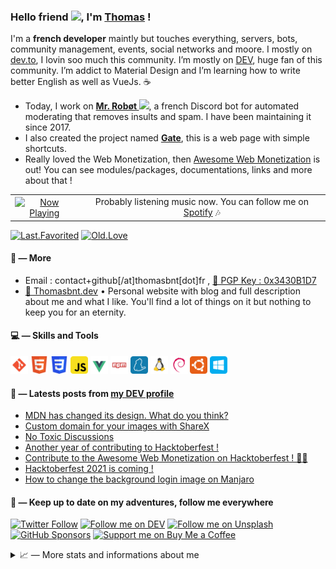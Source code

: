 <!--

   Hello friend
   If you copy my README GitHub profile, keep this note for credits mentions :D
    — Thomas Bnt (https://thomasbnt.dev)

-->


### Hello friend <img src="https://github.com/thomasbnt/thomasbnt/blob/me/assets/hi.gif" width="25px">, I'm [Thomas](https://thomasbnt.dev) ! 

I'm a **french developer** maintly but touches everything, servers, bots, community management, events, social networks and moore. I mostly on [dev.to](https://dev.to/thomasbnt), I lovin soo much this community. I’m mostly on [DEV](https://dev.to/thomasbnt), huge fan of this community. I’m addict to Material Design and I’m learning how to write better English as well as VueJs. ☕

- Today, I work on **[Mr. Robøt <img src="https://github.com/thomasbnt/thomasbnt/blob/me/assets/mrrobot.png" width="13px">](https://mrrobot.app/)**, a french Discord bot for automated moderating that removes insults and spam. I have been maintaining it since 2017.
- I also created the project named **[Gate](https://gate.thomasbnt.dev/)**, this is a web page with simple shortcuts. 
- Really loved the Web Monetization, then [Awesome Web Monetization](https://github.com/thomasbnt/awesome-web-monetization) is out! You can see modules/packages, documentations, links and more about that !

<table align="center">
  <tr>
    <td align="center">
     <a href="https://np.thomasbnt.dev/now-playing?open"><img src="https://np.thomasbnt.dev/now-playing" width="256" height="64" alt="Now Playing"></a>
   </td>
   <td align="center">
   Probably listening music now. You can follow me on <a href="https://open.spotify.com/user/w522c32cigrl3ga1ia2ggru7s" target="_blank">Spotify</a> 🎶
   </td>
     </tr>
</table>

[![Last.Favorited](https://img.shields.io/badge/Last.Favorited-%231DB954.svg?&style=for-the-badge&logo=spotify&logoColor=white)](https://open.spotify.com/playlist/3xUATnkTWt9OSilK4E5eCW) [![Old.Love](https://img.shields.io/badge/Old.Love-%231DB954.svg?&style=for-the-badge&logo=spotify&logoColor=white)](https://open.spotify.com/playlist/58Er0NTDmf1N095ft86XBq)

#### 🎈 — More

- Email : contact+github[/at]thomasbnt[dot]fr , [🔑 PGP Key : 0x3430B1D7](https://thomasbnt.keybase.pub/keys/publickey_contact%40thomasbnt_fr.asc?dl=1)
- [🙌 Thomasbnt.dev](https://thomasbnt.dev) • Personal website with blog and full description about me and what I like. You'll find a lot of things on it but nothing to keep you for an eternity.


#### 💻 — Skills and Tools

<p align="left">
    <img height="28" width="28" src="https://raw.githubusercontent.com/edent/SuperTinyIcons/master/images/svg/git.svg" />
    <img height="28" width="28" src="https://raw.githubusercontent.com/edent/SuperTinyIcons/master/images/svg/html5.svg" />
    <img height="28" width="28" src="https://raw.githubusercontent.com/edent/SuperTinyIcons/master/images/svg/css3.svg" />
    <img height="28" width="28" src="https://raw.githubusercontent.com/edent/SuperTinyIcons/master/images/svg/javascript.svg" />
    <img height="28" width="28" src="https://raw.githubusercontent.com/edent/SuperTinyIcons/master/images/svg/vue.svg" />
    <img height="28" width="28" src="https://raw.githubusercontent.com/edent/SuperTinyIcons/master/images/svg/npm.svg" />    
    <img height="28" width="28" src="https://raw.githubusercontent.com/edent/SuperTinyIcons/master/images/svg/yarn.svg" />
    <img height="28" width="28" src="https://raw.githubusercontent.com/edent/SuperTinyIcons/master/images/svg/linux.svg" />
    <img height="28" width="28" src="https://raw.githubusercontent.com/edent/SuperTinyIcons/master/images/svg/debian.svg" />
    <img height="28" width="28" src="https://raw.githubusercontent.com/edent/SuperTinyIcons/master/images/svg/ubuntu.svg" />
    <img height="28" width="28" src="https://raw.githubusercontent.com/edent/SuperTinyIcons/master/images/svg/windows.svg" />
</p>

####   📝 — Latests posts from [my DEV profile](https://dev.to/thomasbnt)

<!-- BLOG-POST-LIST:START -->
- [MDN has changed its design. What do you think?](https://dev.to/thomasbnt/mdn-has-changed-its-design-what-do-you-think-58o3)
- [Custom domain for your images with ShareX](https://dev.to/thomasbnt/custom-domain-for-your-images-with-sharex-3bmi)
- [No Toxic Discussions](https://dev.to/thomasbnt/no-toxic-discussions-38h3)
- [Another year of contributing to Hacktoberfest !](https://dev.to/thomasbnt/another-year-of-contributing-to-hacktoberfest-13p7)
- [Contribute to the Awesome Web Monetization on Hacktoberfest ! 🥳🌈](https://dev.to/thomasbnt/contribute-to-the-awesome-web-monetization-on-hacktoberfest-3dej)
- [Hacktoberfest 2021 is coming !](https://dev.to/thomasbnt/hacktoberfest-2021-is-coming-20f0)
- [How to change the background login image on Manjaro](https://dev.to/thomasbnt/how-to-change-the-background-login-image-on-manjaro-2b96)
<!-- BLOG-POST-LIST:END -->
#### 🍃 — Keep up to date on my adventures, follow me everywhere

[![Twitter Follow](https://img.shields.io/twitter/follow/Thomasbnt_?color=%231DA1F2&label=Follow%20me&logo=Twitter&style=for-the-badge)](https://twitter.com/Thomasbnt_) [![Follow me on DEV](https://img.shields.io/badge/dev.to-%2308090A.svg?&style=for-the-badge&logo=dev.to&logoColor=white&alt=devto)](https://dev.to/thomasbnt) [![Follow me on Unsplash](https://img.shields.io/badge/See%20my%20photos%20on-Unsplash%20%F0%9F%93%B8-black?style=for-the-badge)](https://unsplash.com/@thomasbnt) [![GitHub Sponsors](https://img.shields.io/badge/Sponsor%20me-%23EA54AE.svg?&style=for-the-badge&logo=github-sponsors&logoColor=white)](https://github.com/sponsors/thomasbnt) [![Support me on Buy Me a Coffee](https://img.shields.io/badge/-Support%20me-%23FFDD00?style=for-the-badge&logo=buy-me-a-coffee&logoColor=black)](https://www.buymeacoffee.com/thomasbnt/?via=thomasbnt)

<details>
<summary>📈 — More stats and informations about me</summary>
<table>
  <tr>
    <td align="center">
      <img src="https://metrics.lecoq.io/thomasbnt?template=classic&base.header=0&base.activity=0&base.community=0&base.metadata=0&languages=1&pagespeed=1&posts=1&tweets=1&followup=1&pagespeed.detailed=false&pagespeed.screenshot=false&posts.limit=4&posts.source=dev.to&tweets.limit=2&config.timezone=Europe%2FParis"/>
     </td>
  </tr>
</table>
</details>


